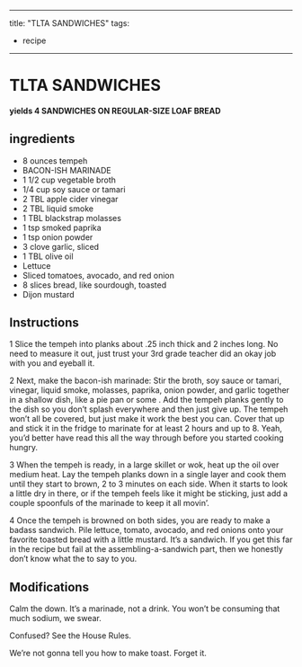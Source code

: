 
---
title: "TLTA SANDWICHES"
tags:
  - recipe
---
# TLTA SANDWICHES



#### yields  4 SANDWICHES ON REGULAR-SIZE LOAF BREAD


## ingredients
* 8 ounces tempeh 
* BACON-ISH MARINADE 
* 1 1/2 cup vegetable broth 
* 1/4 cup soy sauce or tamari 
* 2 TBL apple cider vinegar 
* 2 TBL liquid smoke 
* 1 TBL blackstrap molasses 
* 1 tsp smoked paprika 
* 1 tsp onion powder 
* 3 clove garlic, sliced 
* 1 TBL olive oil 
* Lettuce 
* Sliced tomatoes, avocado, and red onion 
* 8 slices bread, like sourdough, toasted 
* Dijon mustard 



## Instructions
1 Slice the tempeh into planks about .25 inch thick and 2 inches long. No need to  measure it out, just trust your 3rd grade teacher did an okay job with you and  eyeball it.

2 Next, make the bacon-ish marinade: Stir the broth, soy sauce or tamari, vinegar, liquid smoke, molasses, paprika, onion powder, and garlic together in a shallow dish, like a pie pan or some   . Add the tempeh planks gently to the dish so you don’t splash everywhere and then just give up. The tempeh won’t all be covered, but just  make it work the best you can. Cover that up and stick it in the fridge to marinate for at least 2 hours and up to 8. Yeah, you’d better have read this    all the way through before you started cooking hungry.

3 When the tempeh is ready, in a large skillet or wok, heat up the oil over medium heat. Lay the tempeh planks down in a single layer and cook them until they start to brown, 2 to 3 minutes on each side. When it starts to look a little dry in there, or if the tempeh feels like it might be sticking, just add a couple spoonfuls of the marinade to keep it all movin’.

4 Once the tempeh is browned on both sides, you are ready to make a badass sandwich. Pile lettuce, tomato, avocado, and red onions onto your favorite toasted bread with a little mustard. It’s a  sandwich. If you get this far in the recipe but fail at the assembling-a-sandwich part, then we honestly don’t know what the   to say to you.



## Modifications


 Calm the   down. It’s a marinade, not a  drink. You won’t be consuming that much sodium, we swear.

 

 Confused? See the House Rules.

 We’re not gonna  tell you how to make toast. Forget it.





